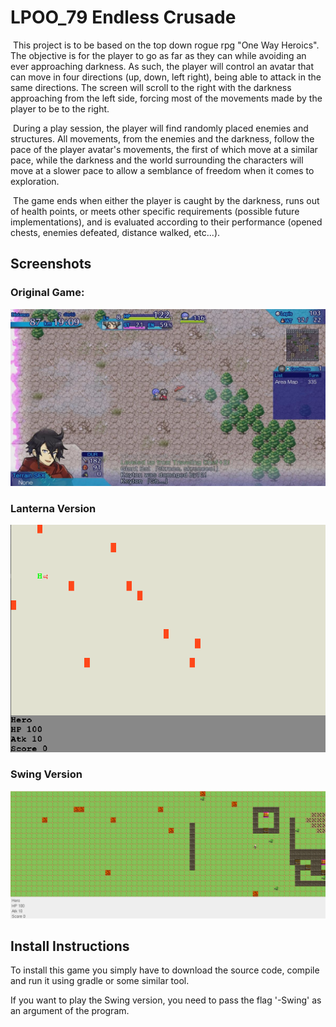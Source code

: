 # LPOO_79 Endless Crusade

&nbsp;This project is to be based on the top down rogue rpg "One Way Heroics". The objective is for the player to go as far as they can while avoiding an ever approaching darkness. As such, the player will control an avatar that can move in four directions (up, down, left right), being able to attack in the same directions. The screen will scroll to the right with the darkness approaching from the left side, forcing most of the movements made by the player to be to the right. 

&nbsp;During a play session, the player will find randomly placed enemies and structures. All movements, from the enemies and the darkness, follow the pace of the player avatar's movements, the first of which move at a similar pace, while the darkness and the world surrounding the characters will move at a slower pace to allow a semblance of freedom when it comes to exploration.

&nbsp;The game ends when either the player is caught by the darkness, runs out of health points, or meets other specific requirements (possible future implementations), and is evaluated according to their performance (opened chests, enemies defeated, distance walked, etc...).

## Screenshots

### Original Game:

![One Way Heroics: world](images/world.jpg "One Way Heroics: world")

### Lanterna Version

![Lanterna](images/lanterna.jpg "Lanterna")

### Swing Version

![Moving the World](images/swing_world2.jpg "Moving the World")

## Install Instructions

To install this game you simply have to download the source code, compile and run it using gradle or some similar tool.

If you want to play the Swing version, you need to pass the flag '-Swing' as an argument of the program. 
